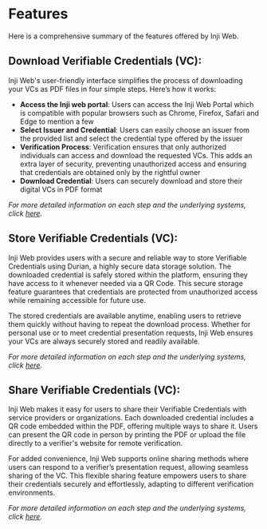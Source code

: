 # Features

Here is a comprehensive summary of the features offered by Inji Web.

## Download Verifiable Credentials (VC):

Inji Web's user-friendly interface simplifies the process of downloading your VCs as PDF files in four simple steps. Here’s how it works:

* **Access the Inji web portal**: Users can access the Inji Web Portal which is compatible with popular browsers such as Chrome, Firefox, Safari and Edge to mention a few
* **Select Issuer and Credential**: Users can easily choose an issuer from the provided list and select the credential type offered by the issuer
* **Verification Process**: Verification ensures that only authorized individuals can access and download the requested VCs. This adds an extra layer of security, preventing unauthorized access and ensuring that credentials are obtained only by the rightful owner
* **Download Credential**: Users can securely download and store their digital VCs in PDF format

_For more detailed information on each step and the underlying systems, click [here](https://docs.mosip.io/inji/inji-web/functional-overview/workflow)._

## Store Verifiable Credentials (VC):

Inji Web provides users with a secure and reliable way to store Verifiable Credentials using Durian, a highly secure data storage solution. The downloaded credential is safely stored within the platform, ensuring they have access to it whenever needed via a QR Code. This secure storage feature guarantees that credentials are protected from unauthorized access while remaining accessible for future use.

The stored credentials are available anytime, enabling users to retrieve them quickly without having to repeat the download process. Whether for personal use or to meet credential presentation requests, Inji Web ensures your VCs are always securely stored and readily available.

_For more detailed information on each step and the underlying systems, click [here](https://docs.mosip.io/inji/inji-web/functional-overview/workflow)._

## Share Verifiable Credentials (VC):

Inji Web makes it easy for users to share their Verifiable Credentials with service providers or organizations. Each downloaded credential includes a QR code embedded within the PDF, offering multiple ways to share it. Users can present the QR code in person by printing the PDF or upload the file directly to a verifier's website for remote verification.

For added convenience, Inji Web supports online sharing methods where users can respond to a verifier’s presentation request, allowing seamless sharing of the VC. This flexible sharing feature empowers users to share their credentials securely and effortlessly, adapting to different verification environments.

_For more detailed information on each step and the underlying systems, click [here](https://docs.mosip.io/inji/inji-web/functional-overview/workflow)._
